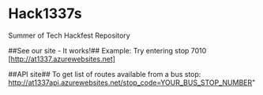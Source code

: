 # Hack1337s
Summer of Tech Hackfest Repository

##See our site - It works!##
Example: Try entering stop 7010
[http://at1337.azurewebsites.net]

##API site##
To get list of routes available from a bus stop:
http://at1337api.azurewebsites.net/stop_code=YOUR_BUS_STOP_NUMBER"
